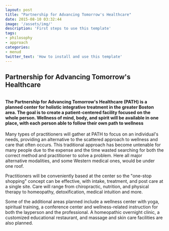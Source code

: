 ```yaml
---
layout: post
title: "Partnership for Advancing Tomorrow's Healthcare"
date: 2015-08-10 03:32:44
image: '/assets/img/'
description: 'First steps to use this template'
tags:
- philosophy
- approach
categories:
- menud
twitter_text: 'How to install and use this template'
---
```



## Partnership for Advancing Tomorrow's Healthcare

<div style="margin-bottom:33px;" id="partnership" class="col-sm-12 col-md-12 col-lg-12"></div>

#### The Partnership for Advancing Tomorrow's Healthcare (PATH) is a planned center for holistic integrative treatment in the greater Boston area. The goal is to create a patient-centered facility focused on the whole person. Wellness of mind, body, and spirit will be available in one place, with each person able to follow their own path to wellness

Many types of practitioners will gather at PATH to focus on an individual's needs, providing an alternative to the scattered approach to wellness and care that often occurs. This traditional approach has become untenable for many people due to the expense and the time wasted searching for both the correct method and practitioner to solve a problem. Here all major alternative modalities, and some Western medical ones, would be under one roof.

Practitioners will be conveniently based at the center so the "one-stop shopping" concept can be effective, with intake, treatment, and post care at a single site. Care will range from chiropractic, nutrition, and physical therapy to homeopathy, detoxification, medical intuition and more.

Some of the additional areas planned include a wellness center with yoga, spiritual training, a conference center and wellness-related instruction for both the layperson and the professional. A homeopathic overnight clinic, a customized educational restaurant, and massage and skin care facilities are also planned.


<div class='divider divider-down col-xs-12 col-md-12 col-lg-12'>
<span class="icom-logo-fleur"></span>
</div>

&nbsp;